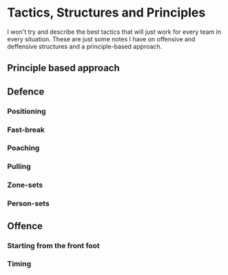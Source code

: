 # Tactics, Structures and Principles

I won't try and describe the best tactics that will just work for every team in every situation. These are just some notes I have on offensive and deffensive structures and a principle-based approach.

## Principle based approach

## Defence

### Positioning

### Fast-break

### Poaching

### Pulling

### Zone-sets

### Person-sets

## Offence 

### Starting from the front foot

### Timing


